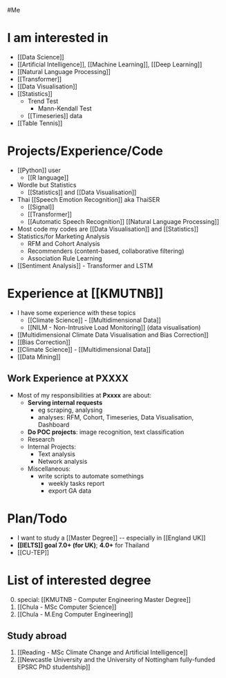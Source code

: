 #Me

# I am interested in
- [[Data Science]]
- [[Artificial Intelligence]], [[Machine Learning]], [[Deep Learning]]
- [[Natural Language Processing]]
- [[Transformer]]
- [[Data Visualisation]]
- [[Statistics]]
	- Trend Test
		- Mann-Kendall Test
	- [[Timeseries]] data
- [[Table Tennis]]

# Projects/Experience/Code
- [[Python]] user
	- [[R language]]
- Wordle but Statistics
	- [[Statistics]] and [[Data Visualisation]]
- Thai [[Speech Emotion Recognition]] aka ThaiSER
	- [[Signal]]
	- [[Transformer]]
	- [[Automatic Speech Recognition]] [[Natural Language Processing]]
- Most code my codes are [[Data Visualisation]] and [[Statistics]]
- Statistics/for Marketing Analysis
	- RFM and Cohort Analysis
	- Recommenders (content-based, collaborative filtering)
	- Association Rule Learning
- [[Sentiment Analysis]] - Transformer and LSTM

# Experience at [[KMUTNB]]
- I have some experience with these topics
	- [[Climate Science]] - [[Multidimensional Data]]
	- [[NILM - Non-Intrusive Load Monitoring]] (data visualisation)
- [[Multidimensional Climate Data Visualisation and Bias Correction]]
- [[Bias Correction]]
- [[Climate Science]] - [[Multidimensional Data]]
- [[Data Mining]]

## Work Experience at PXXXX

- Most of my responsibilities at **Pxxxx** are about:
	- **Serving internal requests**
		- eg scraping, analysing
		- analyses: RFM, Cohort, Timeseries, Data Visualisation, Dashboard
	- **Do POC projects**: image recognition, text classification
	- Research
	- Internal Projects:
		- Text analysis
		- Network analysis
	- Miscellaneous:
		- write scripts to automate somethings
			- weekly tasks report
			- export GA data

# Plan/Todo

- I want to study a [[Master Degree]] -- especially in [[England UK]]
- **[[IELTS]] goal 7.0+ (for UK)**; **4.0+** for Thailand
- [[CU-TEP]]

# List of interested degree

0. special: [[KMUTNB - Computer Engineering Master Degree]]
1. [[Chula - MSc Computer Science]]
2. [[Chula - M.Eng Computer Engineering]]

## Study abroad

1. [[Reading - MSc Climate Change and Artificial Intelligence]]
2. [[Newcastle University and the University of Nottingham fully-funded EPSRC PhD studentship]]